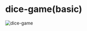 # dice-game(basic)

![dice-game](https://github.com/pulkitgupta01/dice-game/assets/56131074/db9644c5-9688-40a5-90ad-dfb5b814bebe)


